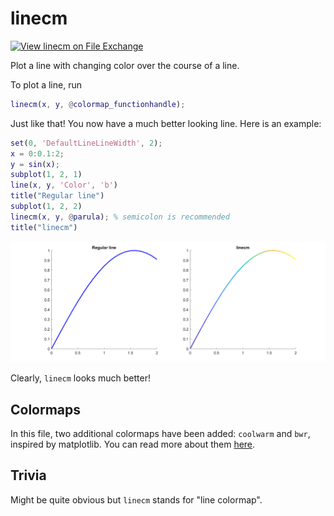 # linecm
[![View linecm on File Exchange](https://www.mathworks.com/matlabcentral/images/matlab-file-exchange.svg)](https://www.mathworks.com/matlabcentral/fileexchange/87794-linecm)

Plot a line with changing color over the course of a line.

To plot a line, run
```matlab
linecm(x, y, @colormap_functionhandle);
```
Just like that! You now have a much better looking line. Here is an example:
```matlab
set(0, 'DefaultLineLineWidth', 2);
x = 0:0.1:2;
y = sin(x);
subplot(1, 2, 1)
line(x, y, 'Color', 'b')
title("Regular line")
subplot(1, 2, 2)
linecm(x, y, @parula); % semicolon is recommended
title("linecm")
```
![](linecm_demo.png)

Clearly, `linecm` looks much better!

## Colormaps
In this file, two additional colormaps have been added: `coolwarm` and `bwr`, inspired by matplotlib. You can read more about them [here](https://matplotlib.org/stable/tutorials/colors/colormaps.html#diverging).

## Trivia
Might be quite obvious but `linecm` stands for "line colormap".
